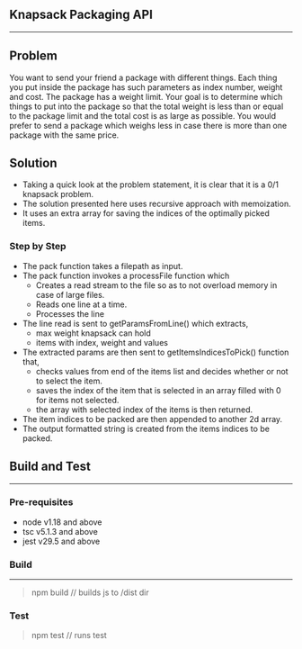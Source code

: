 ## Knapsack Packaging API
---
## Problem

You want to send your friend a package with different things.
Each thing you put inside the package has such parameters as index number, weight and cost. The
package has a weight limit. Your goal is to determine which things to put into the package so that the
total weight is less than or equal to the package limit and the total cost is as large as possible.
You would prefer to send a package which weighs less in case there is more than one package with the
same price.

## Solution
- Taking a quick look at the problem statement, it is clear that it is a 0/1 knapsack problem.
- The solution presented here uses recursive approach with memoization.
- It uses an extra array for saving the indices of the optimally picked items.

### Step by Step
- The pack function takes a filepath as input.
- The pack function invokes a processFile function which
    - Creates a read stream to the file so as to not overload memory in case of large files.
    - Reads one line at a time.
    - Processes the line
- The line read is sent to getParamsFromLine() which extracts,
    - max weight knapsack can hold
    - items with index, weight and values
- The extracted params are then sent to getItemsIndicesToPick() function that,
    - checks values from end of the items list and decides whether or not to select the item.
    - saves the index of the item that is selected in an array filled with 0 for items not selected.
    - the array with selected index of the items is then returned.
- The item indices to be packed are then appended to another 2d array.
- The output formatted string is created from the items indices to be packed.

## Build and Test
---
### Pre-requisites
- node v1.18 and above
- tsc v5.1.3 and above
- jest v29.5 and above

### Build
---
> npm build // builds js to /dist dir

### Test
> npm test // runs test